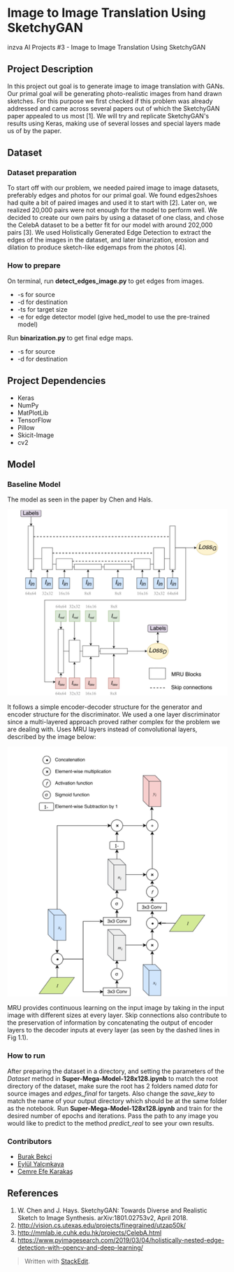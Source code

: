 # Image to Image Translation Using SketchyGAN
inzva AI Projects #3 - Image to Image Translation Using SketchyGAN

## Project Description
In this project out goal is to generate image to image translation with GANs. Our primal goal will be generating photo-realistic images from hand drawn sketches. For this purpose we first checked if this problem was already addressed and came across several papers out of which the SketchyGAN paper appealed to us most [1]. We will try and replicate SketchyGAN's results using Keras, making use of several losses and special layers made us of by the paper.

## Dataset
### Dataset preparation
To start off with our problem, we needed paired image to image datasets, preferably edges and photos for our primal goal. We found edges2shoes had quite a bit of paired images and used it to start with [2]. Later on, we realized 20,000 pairs were not enough for the model to perform well. 
We decided to create our own pairs by using a dataset of one class, and chose the CelebA dataset to be a better fit for our model with around 202,000 pairs [3]. We used Holistically Generated Edge Detection to extract the edges of the images in the dataset, and later binarization, erosion and dilation to produce sketch-like edgemaps from the photos [4]. 

### How to prepare
On terminal, run **detect_edges_image.py** to get edges from images.


 - -s for source
 - -d for destination
 - -ts for target size
 - -e for edge detector model (give hed_model to use the pre-trained model)

Run **binarization.py** to get final edge maps.
 - -s for source
 - -d for destination

## Project Dependencies

 - Keras
 - NumPy
 - MatPlotLib
 - TensorFlow
 - Pillow
 - Skicit-Image
 - cv2

## Model
### Baseline Model
The model as seen in the paper by Chen and Hals.  

![Fig 1.1 (source: SketchyGAN by  Chen and Hals)](misc/model.png)  

It follows a simple encoder-decoder structure for the generator and encoder structure for the discriminator. We used a one layer discriminator since a multi-layered approach proved rather complex for the problem we are dealing with.
Uses MRU layers instead of convolutional layers, described by the image below:  

![Fig 1.2 (source: SketchyGAN by  Chen and Hals)](misc/mru.png)  

MRU provides continuous learning on the input image by taking in the input image with different sizes at every layer. 
Skip connections also contribute to the preservation of information by concatenating the output of encoder layers to the decoder inputs at every layer (as seen by the dashed lines in Fig 1.1).

### How to run
After preparing the dataset in a directory, and setting the parameters of the _Dataset_ method in **Super-Mega-Model-128x128.ipynb** to match the root directory of the dataset, make sure the root has 2 folders named _data_ for source images and _edges_final_ for targets. Also change the _save_key_ to match the name of your output directory which should be at the same folder as the notebook.
Run **Super-Mega-Model-128x128.ipynb** and train for the desired number of epochs and iterations. Pass the path to any image you would like to predict to the method _predict_real_ to see your own results.

### Contributors

 - [Burak Bekçi](https://github.com/Bekci) 
 - [Eylül Yalçınkaya](https://github.com/eylulyalcinkaya)  
 - [Cemre Efe Karakaş](https://github.com/cemreefe)

## References

 1. W. Chen and J. Hays. SketchyGAN: Towards Diverse and Realistic Sketch to Image Synthesis. arXiv:1801.02753v2, April 2018.
 2. http://vision.cs.utexas.edu/projects/finegrained/utzap50k/
 3. http://mmlab.ie.cuhk.edu.hk/projects/CelebA.html
 4. https://www.pyimagesearch.com/2019/03/04/holistically-nested-edge-detection-with-opencv-and-deep-learning/
 

> Written with [StackEdit](https://stackedit.io/).


